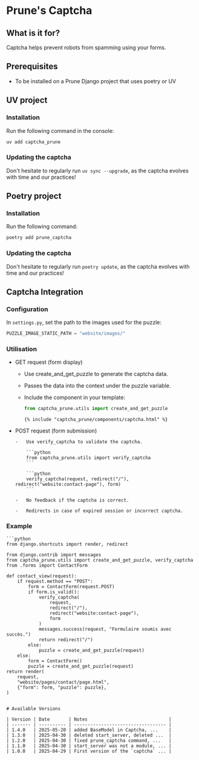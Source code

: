 # Prune's Captcha

## What is it for?

Captcha helps prevent robots from spamming using your forms.

## Prerequisites

-   To be installed on a Prune Django project that uses poetry or UV

## UV project

### Installation

Run the following command in the console:

```bash
uv add captcha_prune
```

### Updating the captcha

Don't hesitate to regularly run `uv sync --upgrade`, as the captcha evolves with time and our practices!

## Poetry project

### Installation

Run the following command:

```bash
poetry add prune_captcha
```

### Updating the captcha

Don't hesitate to regularly run `poetry update`, as the captcha evolves with time and our practices!

## Captcha Integration

### Configuration

In `settings.py`, set the path to the images used for the puzzle:

```python
PUZZLE_IMAGE_STATIC_PATH = "website/images/"
```

### Utilisation

-   GET request (form display)

    -   Use create_and_get_puzzle to generate the captcha data.

    -   Passes the data into the context under the puzzle variable.

    -   Include the component in your template:

        ```python
        from captcha_prune.utils import create_and_get_puzzle
        ```

        ```
        {% include "captcha_prune/components/captcha.html" %}
        ```

-   POST request (form submission)

        -   Use verify_captcha to validate the captcha.

            ```python
            from captcha_prune.utils import verify_captcha
            ```

            ```python
            verify_captcha(request, redirect("/"), redirect("website:contact-page"), form)
            ```

        -   No feedback if the captcha is correct.

        -   Redirects in case of expired session or incorrect captcha.

### Example

    ```python
    from django.shortcuts import render, redirect

    from django.contrib import messages
    from captcha_prune.utils import create_and_get_puzzle, verify_captcha
    from .forms import ContactForm

    def contact_view(request):
        if request.method == "POST":
            form = ContactForm(request.POST)
            if form.is_valid():
                verify_captcha(
                    request,
                    redirect("/"),
                    redirect("website:contact-page"),
                    form
                )
                messages.success(request, "Formulaire soumis avec succès.")
                return redirect("/")
            else:
                puzzle = create_and_get_puzzle(request)
        else:
            form = ContactForm()
            puzzle = create_and_get_puzzle(request)
    return render(
        request,
        "website/pages/contact/page.html",
        {"form": form, "puzzle": puzzle},
    )

```

# Available Versions

| Version | Date       | Notes                              |
| ------- | ---------- | ---------------------------------- |
| 1.4.0   | 2025-05-20 | added BaseModel in Captcha, ...    |
| 1.3.0   | 2025-04-30 | deleted start_server, deleted ...  |
| 1.2.0   | 2025-04-30 | fixed prune_captcha command, ...   |
| 1.1.0   | 2025-04-30 | start_server was not a module, ... |
| 1.0.0   | 2025-04-29 | First version of the `captcha` ... |
```
